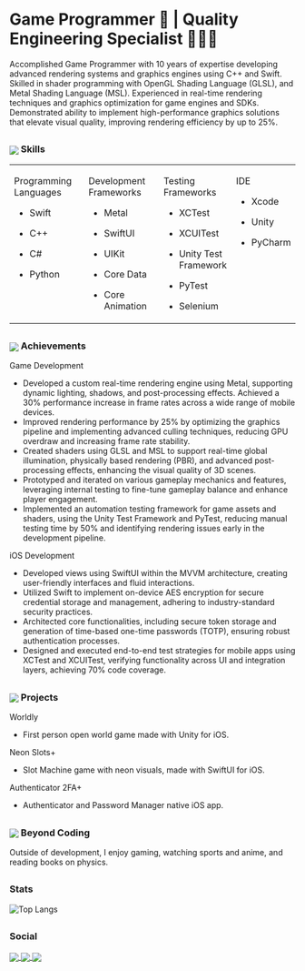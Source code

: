 <h1 align="left"> Game Programmer 📱 |  Quality Engineering Specialist 👨🏽‍💻 </h1>

Accomplished Game Programmer with 10 years of expertise developing advanced rendering systems and graphics engines using C++ and Swift. Skilled in shader programming with OpenGL Shading Language (GLSL), and Metal Shading Language (MSL). Experienced in real-time rendering techniques and graphics optimization for game engines and SDKs. Demonstrated ability to implement high-performance graphics solutions that elevate visual quality, improving rendering efficiency by up to 25%.

## <h3 align="left"> <img align="center" src="https://img.icons8.com/color/50/xcode.png"/> Skills</h3>

<table style="table-layout: fixed; width: 100%;">
  <tr>
    <td valign="top" width="40%">

Programming Languages
- Swift
- C++
- C#
- Python

    </td>
    <td valign="top" width="40%">

Development Frameworks
- Metal
- SwiftUI
- UIKit
- Core Data
- Core Animation

    </td>
    <td valign="top" width="40%">

Testing Frameworks
- XCTest
- XCUITest
- Unity Test Framework
- PyTest
- Selenium

    </td>
    <td valign="top" width="40%">
    
IDE
- Xcode
- Unity
- PyCharm

    </td>
  </tr>
</table>


## <h3 align="left"> <img align="center" src="https://img.icons8.com/color/50/trophy.png"/> Achievements</h3>
Game Development
- Developed a custom real-time rendering engine using Metal, supporting dynamic lighting, shadows, and post-processing effects. Achieved a 30% performance increase in frame rates across a wide range of mobile devices.
- Improved rendering performance by 25% by optimizing the graphics pipeline and implementing advanced culling techniques, reducing GPU overdraw and increasing frame rate stability.
- Created shaders using GLSL and MSL to support real-time global illumination, physically based rendering (PBR), and advanced post-processing effects, enhancing the visual quality of 3D scenes.
- Prototyped and iterated on various gameplay mechanics and features, leveraging internal testing to fine-tune gameplay balance and enhance player engagement.
- Implemented an automation testing framework for game assets and shaders, using the Unity Test Framework and PyTest, reducing manual testing time by 50% and identifying rendering issues early in the development pipeline.


iOS Development
- Developed views using SwiftUI within the MVVM architecture, creating user-friendly interfaces and fluid interactions.
- Utilized Swift to implement on-device AES encryption for secure credential storage and management, adhering to industry-standard security practices.
- Architected core functionalities, including secure token storage and generation of time-based one-time passwords (TOTP), ensuring robust authentication processes.
- Designed and executed end-to-end test strategies for mobile apps using XCTest and XCUITest, verifying functionality across UI and integration layers, achieving 70% code coverage.

## <h3 align="left"> <img align="center" src="https://img.icons8.com/color/50/unity.png"/> Projects</h3>

Worldly
- First person open world game made with Unity for iOS.

Neon Slots+
- Slot Machine game with neon visuals, made with SwiftUI for iOS.


Authenticator 2FA+
- Authenticator and Password Manager native iOS app.

## <h3 align="left"> <img align="center" src="https://img.icons8.com/color/50/earth-planet.png"/> Beyond Coding</h3>

Outside of development, I enjoy gaming, watching sports and anime, and reading books on physics.

## <h3 align="left">Stats</h3>

![Top Langs](https://github-readme-stats.vercel.app/api/top-langs/?username=KelCodesStuff&theme=gotham)

## <h3 align="left">Social</h3>

<p align="left">
  <a href="https://linkedin.com/in/kelcodes" > <img align="center" src="https://img.icons8.com/color/50/linkedin.png"/> </a>
  <a href="https://twitter.com/isequaltokel" > <img align="center" src="https://img.icons8.com/color/50/twitter.png"/> </a>
  <a href="https://twitch.com/kelcodes" > <img align="center" src="https://img.icons8.com/color/50/twitch.png"/> </a>
</p>
